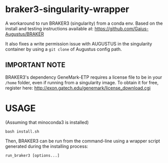 # braker3-singularity-wrapper
A workaround to run BRAKER3 (singularity) from a conda env. Based on the install and testing instructions available at:
https://github.com/Gaius-Augustus/BRAKER

It also fixes a write permission issue with AUGUSTUS in the singularity container by using a `git clone` of Augustus config path.

## IMPORTANT NOTE
BRAKER3's dependency GeneMark-ETP requires a license file to be in your `/home` folder, even if running from a singularity image. To obtain it for free, register here: 
http://exon.gatech.edu/genemark/license_download.cgi

# USAGE
(Assuming that minoconda3 is installed)

`bash install.sh`

Then, BRAKER3 can be run from the command-line using a wrapper script generated during the installing process:

`run_braker3 [options...]`
